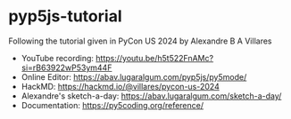 # pyp5js-tutorial

Following the tutorial given in PyCon US 2024 by Alexandre B A Villares

- YouTube recording: https://youtu.be/h5t522FnAMc?si=rB63922wP53ym44F
- Online Editor: https://abav.lugaralgum.com/pyp5js/py5mode/
- HackMD: https://hackmd.io/@villares/pycon-us-2024
- Alexandre's sketch-a-day: https://abav.lugaralgum.com/sketch-a-day/
- Documentation: https://py5coding.org/reference/
